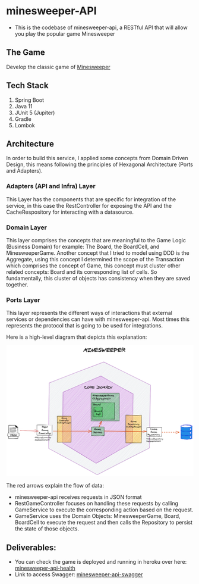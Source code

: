 # minesweeper-API
- This is the codebase of minesweeper-api, a RESTful API that will allow you play the popular game Minesweeper

## The Game
Develop the classic game of [Minesweeper](https://en.wikipedia.org/wiki/Minesweeper_(video_game))

## Tech Stack

1. Spring Boot
2. Java 11
3. JUnit 5 (Jupiter)
4. Gradle
5. Lombok

## Architecture
In order to build this service, I applied some concepts from Domain Driven Design, this means following the principles of
Hexagonal Architecture (Ports and Adapters).

### Adapters (API and Infra) Layer
This Layer has the components that are specific for integration of the service, in this case the RestController for exposing the API
and the CacheRespository for interacting with a datasource.

### Domain Layer
This layer comprises the concepts that are meaningful to the Game Logic (Business Domain) for example: The Board, 
the BoardCell, and MinesweeperGame.
Another concept that I tried to model using DDD is the Aggregate, using this concept I determined the scope of the Transaction
which comprises the concept of Game, this concept must cluster other related concepts: Board and its corresponding list of cells.
So fundamentally, this cluster of objects has consistency when they are saved together.

### Ports Layer
This layer represents the different ways of interactions that external services or dependencies can have with minesweeper-api.
Most times this represents the protocol that is going to be used for integrations.

Here is a high-level diagram that depicts this explanation:

![Minesweeper Architecture](mine-sweeper-architecture.png)

The red arrows explain the flow of data:
- minesweeper-api receives requests in JSON format
- RestGameController focuses on handling these requests by calling GameService to execute the corresponding action based on the request.
- GameService uses the Domain Objects: MinesweeperGame, Board, BoardCell to execute the request and then calls the Repository to persist the state of those objects.

 
## Deliverables:
* You can check the game is deployed and running in heroku over here: [minesweeper-api-health](https://mine-sweeper-game.herokuapp.com/actuator/health)
* Link to access Swagger: [minesweeper-api-swagger](https://mine-sweeper-game.herokuapp.com/swagger-ui.html#/)

